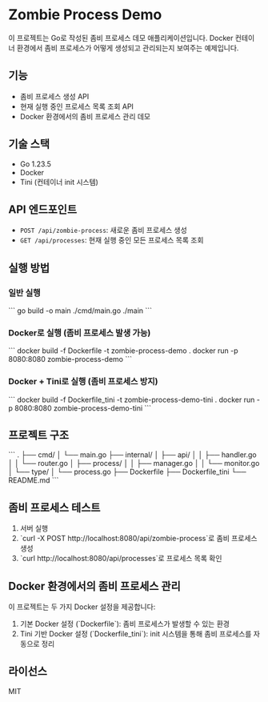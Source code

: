 # Zombie Process Demo

이 프로젝트는 Go로 작성된 좀비 프로세스 데모 애플리케이션입니다. Docker 컨테이너 환경에서 좀비 프로세스가 어떻게 생성되고 관리되는지 보여주는 예제입니다.

## 기능

- 좀비 프로세스 생성 API
- 현재 실행 중인 프로세스 목록 조회 API
- Docker 환경에서의 좀비 프로세스 관리 데모

## 기술 스택

- Go 1.23.5
- Docker
- Tini (컨테이너 init 시스템)

## API 엔드포인트

- `POST /api/zombie-process`: 새로운 좀비 프로세스 생성
- `GET /api/processes`: 현재 실행 중인 모든 프로세스 목록 조회

## 실행 방법

### 일반 실행

\`\`\`
go build -o main ./cmd/main.go
./main
\`\`\`

### Docker로 실행 (좀비 프로세스 발생 가능)

\`\`\`
docker build -f Dockerfile -t zombie-process-demo .
docker run -p 8080:8080 zombie-process-demo
\`\`\`

### Docker + Tini로 실행 (좀비 프로세스 방지)

\`\`\`
docker build -f Dockerfile_tini -t zombie-process-demo-tini .
docker run -p 8080:8080 zombie-process-demo-tini
\`\`\`

## 프로젝트 구조

\`\`\`
.
├── cmd/
│   └── main.go
├── internal/
│   ├── api/
│   │   ├── handler.go
│   │   └── router.go
│   ├── process/
│   │   ├── manager.go
│   │   └── monitor.go
│   └── type/
│       └── process.go
├── Dockerfile
├── Dockerfile_tini
└── README.md
\`\`\`

## 좀비 프로세스 테스트

1. 서버 실행
2. \`curl -X POST http://localhost:8080/api/zombie-process\`로 좀비 프로세스 생성
3. \`curl http://localhost:8080/api/processes\`로 프로세스 목록 확인

## Docker 환경에서의 좀비 프로세스 관리

이 프로젝트는 두 가지 Docker 설정을 제공합니다:

1. 기본 Docker 설정 (\`Dockerfile\`): 좀비 프로세스가 발생할 수 있는 환경
2. Tini 기반 Docker 설정 (\`Dockerfile_tini\`): init 시스템을 통해 좀비 프로세스를 자동으로 정리

## 라이선스

MIT
